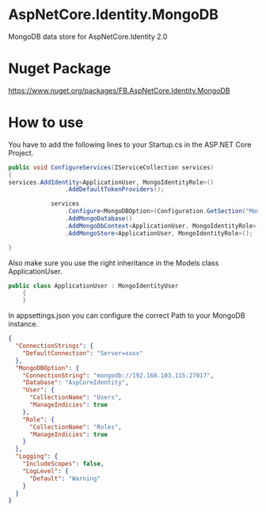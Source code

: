 # AspNetCore.Identity.MongoDB
MongoDB data store for AspNetCore.Identity 2.0

# Nuget Package
https://www.nuget.org/packages/FB.AspNetCore.Identity.MongoDB

# How to use
You have to add the following lines to your Startup.cs in the ASP.NET Core Project.
```C#
public void ConfigureServices(IServiceCollection services)
{
services.AddIdentity<ApplicationUser, MongoIdentityRole>()
                .AddDefaultTokenProviders();

            services
                .Configure<MongoDBOption>(Configuration.GetSection("MongoDBOption"))
                .AddMongoDatabase()
                .AddMongoDbContext<ApplicationUser, MongoIdentityRole>()
                .AddMongoStore<ApplicationUser, MongoIdentityRole>();

}
```

Also make sure you use the right inheritance in the Models class ApplicationUser.

```C#
public class ApplicationUser : MongoIdentityUser
    {
    }
```

In appsettings.json you can configure the correct Path to your MongoDB instance.

```json
{
  "ConnectionStrings": {
    "DefaultConnection": "Server=xxxx"
  },
  "MongoDBOption": {
    "ConnectionString": "mongodb://192.168.103.115:27017",
    "Database": "AspCoreIdentity",
    "User": {
      "CollectionName": "Users",
      "ManageIndicies": true
    },
    "Role": {
      "CollectionName": "Roles",
      "ManageIndicies": true
    }
  },
  "Logging": {
    "IncludeScopes": false,
    "LogLevel": {
      "Default": "Warning"
    }
  }
}

```
